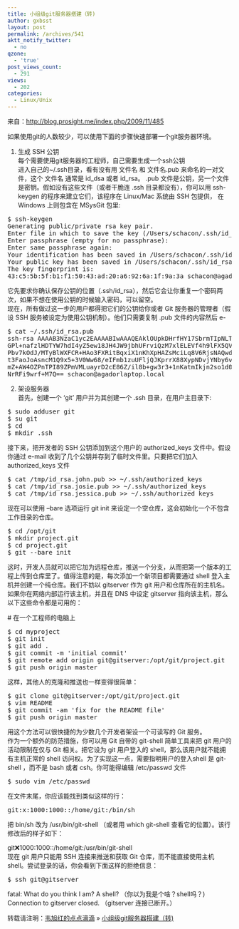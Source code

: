 ```yaml
---
title: 小组级git服务器搭建（转)
author: gxbsst
layout: post
permalink: /archives/541
aktt_notify_twitter:
  - no
qzone:
  - 'true'
post_views_count:
  - 291
views:
  - 202
categories:
  - Linux/Unix
---
```

来自：http://blog.prosight.me/index.php/2009/11/485

如果使用git的人数较少，可以使用下面的步骤快速部署一个git服务器环境。  
1. 生成 SSH 公钥  
每个需要使用git服务器的工程师，自己需要生成一个ssh公钥  
进入自己的~/.ssh目录，看有没有用 文件名 和 文件名.pub 来命名的一对文件，这个 文件名 通常是 id\_dsa 或者 id\_rsa。 .pub 文件是公钥，另一个文件是密钥。假如没有这些文件（或者干脆连 .ssh 目录都没有），你可以用 ssh-keygen 的程序来建立它们，该程序在 Linux/Mac 系统由 SSH 包提供， 在 Windows 上则包含在 MSysGit 包里:

<pre lang="c">$ ssh-keygen 
Generating public/private rsa key pair.
Enter file in which to save the key (/Users/schacon/.ssh/id_rsa): 
Enter passphrase (empty for no passphrase): 
Enter same passphrase again: 
Your identification has been saved in /Users/schacon/.ssh/id_rsa.
Your public key has been saved in /Users/schacon/.ssh/id_rsa.pub.
The key fingerprint is:
43:c5:5b:5f:b1:f1:50:43:ad:20:a6:92:6a:1f:9a:3a schacon@agadorlaptop.local
</pre>

它先要求你确认保存公钥的位置（.ssh/id_rsa），然后它会让你重复一个密码两次，如果不想在使用公钥的时候输入密码，可以留空。  
现在，所有做过这一步的用户都得把它们的公钥给你或者 Git 服务器的管理者（假设 SSH 服务被设定为使用公钥机制）。他们只需要复制 .pub 文件的内容然后 e-

<pre lang="c">$ cat ~/.ssh/id_rsa.pub 
ssh-rsa AAAAB3NzaC1yc2EAAAABIwAAAQEAklOUpkDHrfHY17SbrmTIpNLTGK9Tjom/BWDSU
GPl+nafzlHDTYW7hdI4yZ5ew18JH4JW9jbhUFrviQzM7xlELEVf4h9lFX5QVkbPppSwg0cda3
Pbv7kOdJ/MTyBlWXFCR+HAo3FXRitBqxiX1nKhXpHAZsMciLq8V6RjsNAQwdsdMFvSlVK/7XA
t3FaoJoAsncM1Q9x5+3V0Ww68/eIFmb1zuUFljQJKprrX88XypNDvjYNby6vw/Pb0rwert/En
mZ+AW4OZPnTPI89ZPmVMLuayrD2cE86Z/il8b+gw3r3+1nKatmIkjn2so1d01QraTlMqVSsbx
NrRFi9wrf+M7Q== schacon@agadorlaptop.local
</pre>

2. 架设服务器  
首先，创建一个 ‘git’ 用户并为其创建一个 .ssh 目录，在用户主目录下:

<pre lang="c">$ sudo adduser git
$ su git
$ cd
$ mkdir .ssh
</pre>

接下来，把开发者的 SSH 公钥添加到这个用户的 authorized\_keys 文件中。假设你通过 e-mail 收到了几个公钥并存到了临时文件里。只要把它们加入 authorized\_keys 文件

<pre lang="c">$ cat /tmp/id_rsa.john.pub >> ~/.ssh/authorized_keys
$ cat /tmp/id_rsa.josie.pub >> ~/.ssh/authorized_keys
$ cat /tmp/id_rsa.jessica.pub >> ~/.ssh/authorized_keys
</pre>

现在可以使用 –bare 选项运行 git init 来设定一个空仓库，这会初始化一个不包含工作目录的仓库。

<pre lang="c">$ cd /opt/git
$ mkdir project.git
$ cd project.git
$ git --bare init
</pre>

这时，开发人员就可以把它加为远程仓库，推送一个分支，从而把第一个版本的工程上传到仓库里了。值得注意的是，每次添加一个新项目都需要通过 shell 登入主机并创建一个纯仓库。我们不妨以 gitserver 作为 git 用户和仓库所在的主机名。如果你在网络内部运行该主机，并且在 DNS 中设定 gitserver 指向该主机，那么以下这些命令都是可用的：

\# 在一个工程师的电脑上

<pre lang="c">$ cd myproject
$ git init
$ git add .
$ git commit -m 'initial commit'
$ git remote add origin git@gitserver:/opt/git/project.git
$ git push origin master
</pre>

这样，其他人的克隆和推送也一样变得很简单：

<pre lang="c">$ git clone git@gitserver:/opt/git/project.git
$ vim README
$ git commit -am 'fix for the README file'
$ git push origin master
</pre>

用这个方法可以很快捷的为少数几个开发者架设一个可读写的 Git 服务。  
作为一个额外的防范措施，你可以用 Git 自带的 git-shell 简单工具来把 git 用户的活动限制在仅与 Git 相关。把它设为 git 用户登入的 shell，那么该用户就不能拥有主机正常的 shell 访问权。为了实现这一点，需要指明用户的登入shell 是 git-shell ，而不是 bash 或者 csh。你可能得编辑 /etc/passwd 文件

<pre lang="c">$ sudo vim /etc/passwd
</pre>

在文件末尾，你应该能找到类似这样的行：

<pre lang="c">git:x:1000:1000::/home/git:/bin/sh
</pre>

把 bin/sh 改为 /usr/bin/git-shell （或者用 which git-shell 查看它的位置）。该行修改后的样子如下：

git:x:1000:1000::/home/git:/usr/bin/git-shell  
现在 git 用户只能用 SSH 连接来推送和获取 Git 仓库，而不能直接使用主机 shell。尝试登录的话，你会看到下面这样的拒绝信息：

<pre lang="c">$ ssh git@gitserver
</pre>

fatal: What do you think I am? A shell? （你以为我是个啥？shell吗？)  
Connection to gitserver closed. （gitserver 连接已断开。）

转载请注明：[韦旭红的点点滴滴][1] &raquo; [小组级git服务器搭建（转)][2]

 [1]: http://www.weixuhong.com
 [2]: http://www.weixuhong.com/archives/541